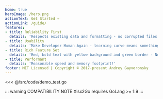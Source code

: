 ```yaml
---
home: true
heroImage: /hero.png
actionText: Get Started →
actionLink: /guide/
features:
- title: Reliability First
  details: 'Respects existing data and formatting - no corrupted files or lost formatting!'
- title: Usability
  details: 'Make Developer Human Again - learning curve means something!'
- title: Rich Feature Set
  details: 'Red, bold text with yellow background and green border - No Comment!'
- title: Performant
  details: 'Reasonable speed and memory footprint!'
footer: MIT Licensed | Copyright © 2017-present Andrey Gayvoronsky
---
```


<<< @/src/code/demo_test.go

::: warning COMPATIBILITY NOTE
Xlsx2Go requires GoLang >= 1.9
:::